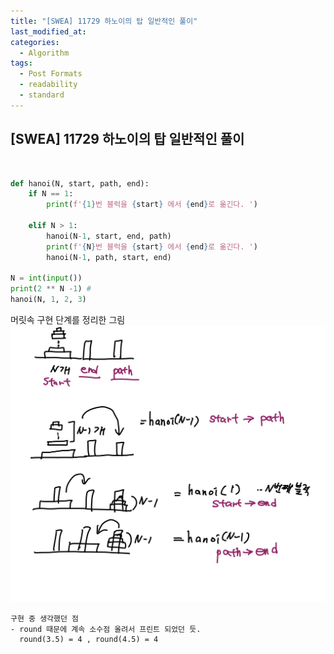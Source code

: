 ```yaml
---
title: "[SWEA] 11729 하노이의 탑 일반적인 풀이"
last_modified_at: 
categories:
  - Algorithm
tags:
  - Post Formats
  - readability
  - standard
---
```



##  **[SWEA] 11729 하노이의 탑 일반적인 풀이**
<br>

```python
def hanoi(N, start, path, end):
    if N == 1:
        print(f'{1}번 블럭을 {start} 에서 {end}로 옮긴다. ')

    elif N > 1:
        hanoi(N-1, start, end, path)
        print(f'{N}번 블럭을 {start} 에서 {end}로 옮긴다. ')
        hanoi(N-1, path, start, end)

N = int(input())
print(2 ** N -1) # 
hanoi(N, 1, 2, 3)
```
머릿속 구현 단계를 정리한 그림 
![하노이그림](./images/11729_image1.jpeg)

```
구현 중 생각했던 점
- round 때문에 계속 소수점 올려서 프린트 되었던 듯. 
  round(3.5) = 4 , round(4.5) = 4 

```
